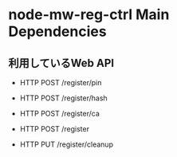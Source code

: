 node-mw-reg-ctrl Main Dependencies
====================

利用しているWeb API
--------------------

* HTTP POST /register/pin

* HTTP POST /register/hash

* HTTP POST /register/ca

* HTTP POST /register

* HTTP PUT /register/cleanup

